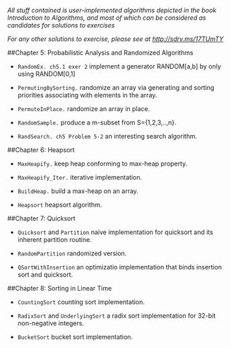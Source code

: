 *All stuff contained is user-implemented algorithms depicted in the book Introduction to Algorithms, and most of which can be considered as candidates for solutions to exercises*

*For any other solutions to exercise, please see at http://sdrv.ms/17TUmTY*

##Chapter 5: Probabilistic Analysis and Randomized Algorithms
+ `RandomEx. ch5.1 exer 2`
implement a generator RANDOM[a,b] by only using RANDOM[0,1]
        
+ `PermutingBySorting.`
randomize an array via generating and sorting priorities associating with elements in the array.
        
+ `PermuteInPlace.`
randomize an array in place.
        
+ `RandomSample.`
produce a m-subset from S={1,2,3,..,n}.
        
+ `RandSearch. ch5 Problem 5-2`
an interesting search algorithm.

##Chapter 6: Heapsort
+ `MaxHeapify.`
keep heap conforming to max-heap property.

+ `MaxHeapify_Iter.`
iterative implementation.

+ `BuildHeap.`
build a max-heap on an array.

+ `Heapsort`
heapsort algorithm.


##Chapter 7: Quicksort
+ `Quicksort` and `Partition`
naive implementation for quicksort and its inherent partition routine.

+ `RandomPartition`
randomized version.

+ `QSortWithInsertion`
an optimizatio implementation that binds insertion sort and quicksort.


##Chapter 8: Sorting in Linear Time
+ `CountingSort`
counting sort implementation.

+ `RadixSort` and `UnderlyingSort`
a radix sort implementation for 32-bit non-negative integers.

+ `BucketSort`
bucket sort implementation.